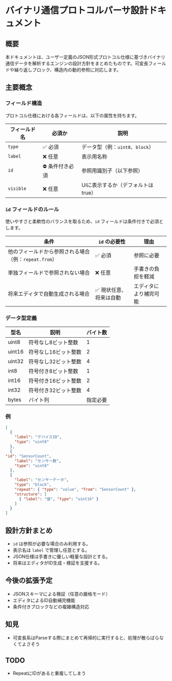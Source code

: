﻿
# バイナリ通信プロトコルパーサ設計ドキュメント

## 概要

本ドキュメントは、ユーザー定義のJSON形式プロトコル仕様に基づきバイナリ通信データを解析するエンジンの設計方針をまとめたものです。可変長フィールドや繰り返しブロック、構造内の動的参照に対応します。

## 主要概念

### フィールド構造

プロトコル仕様における各フィールドは、以下の属性を持ちます。

| フィールド名 | 必須か | 説明 |
|--------------|--------|------|
| `type`       | ✅ 必須 | データ型（例：`uint8`、`block`） |
| `label`      | ❌ 任意 | 表示用名称 |
| `id`         | ⛔ 条件付き必須 | 参照用識別子（以下参照） |
| `visible`    | ❌ 任意 | UIに表示するか（デフォルトは true） |

### `id` フィールドのルール

使いやすさと柔軟性のバランスを取るため、`id` フィールドは条件付きで必須とします。

| 条件 | `id` の必要性 | 理由 |
|------|--------------|------|
| 他のフィールドから参照される場合（例：`repeat.from`） | ✅ 必須 | 参照に必要 |
| 単独フィールドで参照されない場合 | ❌ 任意 | 手書きの負担を軽減 |
| 将来エディタで自動生成される場合 | ✅ 現状任意、将来は自動 | エディタにより補完可能 |

### データ型定義
| 型名 | 説明 | バイト数 |
|------|------|----------|
| uint8 | 符号なし8ビット整数 | 1 |
| uint16 | 符号なし16ビット整数 | 2 |
| uint32 | 符号なし32ビット整数 | 4 |
| int8 | 符号付き8ビット整数 | 1 |
| int16 | 符号付き16ビット整数 | 2 |
| int32 | 符号付き32ビット整数 | 4 |
| bytes | バイト列 | 指定必要 |

### 例

```json
[
  {
    "label": "デバイスID",
    "type": "uint8"
  },
  {
"id": "SensorCount",
    "label": "センサー数",
    "type": "uint8"
  },
  {
    "label": "センサーデータ",
    "type": "block",
    "repeat": { "type": "value", "from": "SensorCount" },
    "structure": [
      { "label": "値", "type": "uint16" }
    ]
  }
]
```

## 設計方針まとめ

- `id` は参照が必要な場合のみ利用する。
- 表示名は `label` で管理し任意とする。
- JSON仕様は手書きに優しい軽量な設計とする。
- 将来はエディタがID生成・検証を支援する。

## 今後の拡張予定

- JSONスキーマによる検証（任意の厳格モード）
- エディタによるID自動補完機能
- 条件付きブロックなどの複雑構造対応


## 知見
- 可変長系はParseする際にまとめて再帰的に実行すると、処理が散らばらなくてよさそう


## TODO
- RepeatにIDがあると重複してしまう